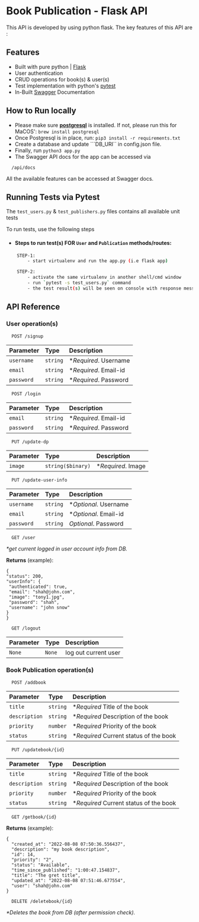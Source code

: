 
# Book Publication - Flask API
This API is developed by using python flask. The key features of this API are :



## Features

- Built with pure python | [Flask](https://flask.palletsprojects.com/en/2.2.x/)
- User authentication
- CRUD operations for book(s) & user(s)
- Test implementation  with python's [pytest](https://docs.pytest.org/en/7.1.x/)
- In-Built [Swagger](https://flask-restplus.readthedocs.io/en/0.9.0/swagger.html) Documentation


## How to Run locally

- Please make sure [**postgresql**](https://www.postgresql.org/download/windows/) is installed. If not, please run this for MaCOS': 
```brew install postgresql```
- Once Postgresql is in place, run: ```pip3 install -r requirements.txt```
- Create a database and update ```DB_URI`` in config.json file.
- Finally, run ```python3 app.py```
- The Swagger API docs for the app can be accessed via
```http
  /api/docs
```
All the available features can be accessed at Swagger docs.


## Running Tests via Pytest
The `test_users.py` & `test_publishers.py` files contains all available unit tests

To run tests, use the following steps

- #### Steps to run test(s) FOR `User` and `Publication` methods/routes:

```bash
    STEP-1:
        - start virtualenv and run the app.py (i.e flask app)

    STEP-2:
        - activate the same virtualenv in another shell/cmd window
        - run `pytest -s test_users.py` command
        - the test result(s) will be seen on console with response message(s)
```


## API Reference

### User operation(s)

```https
  POST /signup
```

| Parameter | Type     | Description                |
| :-------- | :------- | :------------------------- |
| `username` | `string` | **Required*. Username |
| `email` | `string` | **Required*. Email-id |
| `password` | `string` | **Required*. Password |

```https
  POST /login
```

| Parameter | Type     | Description                |
| :-------- | :------- | :------------------------- |
| `email` | `string` | **Required*. Email-id |
| `password` | `string` | **Required*. Password |

```https
  PUT /update-dp
```

| Parameter | Type     | Description                |
| :-------- | :------- | :------------------------- |
| `image` | `string($binary)` | **Required*. Image |


```https
  PUT /update-user-info
```

| Parameter | Type     | Description                |
| :-------- | :------- | :------------------------- |
| `username` | `string` | **Optional*. Username |
| `email` | `string` | **Optional*. Email-id |
| `password` | `string` | *Optional*. Password |

```http
  GET /user
```

  _*get current logged in user account info from DB._

   **Returns** (example):
   ```http
   {
  "status": 200,
  "userInfo": {
    "authenticated": true,
    "email": "shah@john.com",
    "image": "tony1.jpg",
    "password": "shah",
    "username": "john snow"
  }
}
   
   ```

```http
  GET /logout
```

| Parameter | Type     | Description                       |
| :-------- | :------- | :-------------------------------- |
| `None`      | `None` | log out current user


### Book Publication operation(s)

```http
  POST /addbook
```

| Parameter | Type     | Description                       |
| :-------- | :------- | :-------------------------------- |
| `title`      | `string` | **Required* Title of the book |
| `description`      | `string` | **Required* Description of the book |
| `priority`      | `number` | **Required* Priority of the book |
| `status`      | `string` | **Required* Current status of the book |

```http
  PUT /updatebook/{id}
```

| Parameter | Type     | Description                       |
| :-------- | :------- | :-------------------------------- |
| `title`      | `string` | **Required* Title of the book |
| `description`      | `string` | **Required* Description of the book |
| `priority`      | `number` | **Required* Priority of the book |
| `status`      | `string` | **Required* Current status of the book |

```http
  GET /getbook/{id}
```
**Returns** (example):
```http
{
  "created_at": "2022-08-08 07:50:36.556437",
  "description": "my book description",
  "id": 14,
  "priority": "2",
  "status": "Available",
  "time_since_published": "1:00:47.154837",
  "title": "The gret title",
  "updated_at": "2022-08-08 07:51:46.677554",
  "user": "shah@john.com"
}
```
```http
  DELETE /deletebook/{id}
```

 _*Deletes the book from DB (after permission check)._
